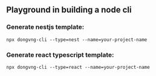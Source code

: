 ## Playground in building a node cli

### Generate nestjs template:

`npx dongvng-cli --type=nest --name=your-project-name`

### Generate react typescript template:

`npx dongvng-cli --type=react --name=your-project-name`
